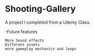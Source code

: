 # Shooting-Gallery

A project I completed from a Udemy Class.

-Future features

    More Sound effects
    Different assets
    more gameplay mechanics and loops
